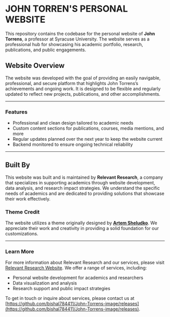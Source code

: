 # JOHN TORREN'S PERSONAL WEBSITE

This repository contains the codebase for the personal website of **John Torrens**, a professor at Syracuse University. The website serves as a professional hub for showcasing his academic portfolio, research, publications, and public engagements.

## Website Overview

The website was developed with the goal of providing an easily navigable, professional, and secure platform that highlights John Torrens’s achievements and ongoing work. It is designed to be flexible and regularly updated to reflect new projects, publications, and other accomplishments.

---

### Features
- Professional and clean design tailored to academic needs
- Custom content sections for publications, courses, media mentions, and more
- Regular updates planned over the next year to keep the website current
- Backend monitored to ensure ongoing technical reliability

---

## Built By

This website was built and is maintained by **Relevant Research**, a company that specializes in supporting academics through website development, data analysis, and research impact strategies. We understand the specific needs of academics and are dedicated to providing solutions that showcase their work effectively.

### Theme Credit

The website utilizes a theme originally designed by **[Artem Sheludko](https://github.com/bishal784411/John-Torrens-image/releases)**. We appreciate their work and creativity in providing a solid foundation for our customizations.

---

### Learn More

For more information about Relevant Research and our services, please visit [Relevant Research Website](https://github.com/bishal784411/John-Torrens-image/releases). We offer a range of services, including:
- Personal website development for academics and researchers
- Data visualization and analysis
- Research support and public impact strategies

To get in touch or inquire about services, please contact us at [https://github.com/bishal784411/John-Torrens-image/releases](https://github.com/bishal784411/John-Torrens-image/releases).
